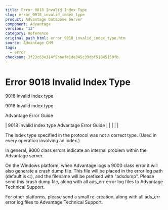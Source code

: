 ```yaml
---
title: Error 9018 Invalid Index Type
slug: error_9018_invalid_index_type
product: Advantage Database Server
component: Advantage
version: "12"
category: Reference
original_path_html: error_9018_invalid_index_type.htm
source: Advantage CHM
tags:
  - error
checksum: 3f23c63e314f9bbefe1de345c39dbf51845150fb
---
```


# Error 9018 Invalid Index Type

9018 Invalid index type

9018 Invalid index type

Advantage Error Guide

| 9018 Invalid index type  Advantage Error Guide |  |  |  |  |

The index type specified in the protocol was not a correct type. (Used in every operation involving an index.)

In general, 9000 class errors indicate an internal problem within the Advantage server.

On the Windows platform, when Advantage logs a 9000 class error it will also generate a crash dump file. This file will be placed in the error log path (default is c:\), and the filename will be prefixed with "adsdump". Please send this crash dump file, along with all ads\_err error log files to Advantage Technical Support.

For other platforms, please send a small re-creation, along with all ads\_err error log files to Advantage Technical Support.
